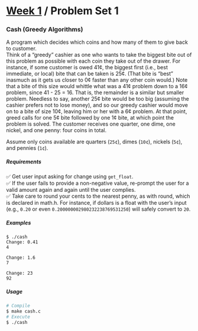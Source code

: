 # [Week 1](../../) / Problem Set 1

### Cash (Greedy Algorithms)

A program which decides which coins and how many of them to give back to customer.\
Think of a “greedy” cashier as one who wants to take the biggest bite out of this problem as possible with each coin they take out of the drawer. For instance, if some customer is owed 41¢, the biggest first (i.e., best immediate, or local) bite that can be taken is 25¢. (That bite is “best” inasmuch as it gets us closer to 0¢ faster than any other coin would.) Note that a bite of this size would whittle what was a 41¢ problem down to a 16¢ problem, since 41 - 25 = 16. That is, the remainder is a similar but smaller problem. Needless to say, another 25¢ bite would be too big (assuming the cashier prefers not to lose money), and so our greedy cashier would move on to a bite of size 10¢, leaving him or her with a 6¢ problem. At that point, greed calls for one 5¢ bite followed by one 1¢ bite, at which point the problem is solved. The customer receives one quarter, one dime, one nickel, and one penny: four coins in total.

Assume only coins available are quarters (`25¢`), dimes (`10¢`), nickels (`5¢`), and pennies (`1¢`).

##### Requirements

:white_check_mark: Get user input asking for change using `get_float`.\
:white_check_mark: If the user fails to provide a non-negative value, re-prompt the user for a valid amount again and again until the user complies.\
:white_check_mark: Take care to round your cents to the nearest penny, as with round, which is declared in math.h. For instance, if dollars is a float with the user’s input (e.g., `0.20` or even `0.200000002980232238769531250`) will safely convert to `20`.

##### Examples

```
$ ./cash
Change: 0.41
4

Change: 1.6
7

Change: 23
92
```

##### Usage

```bash
# Compile
$ make cash.c
# Execute
$ ./cash
```
